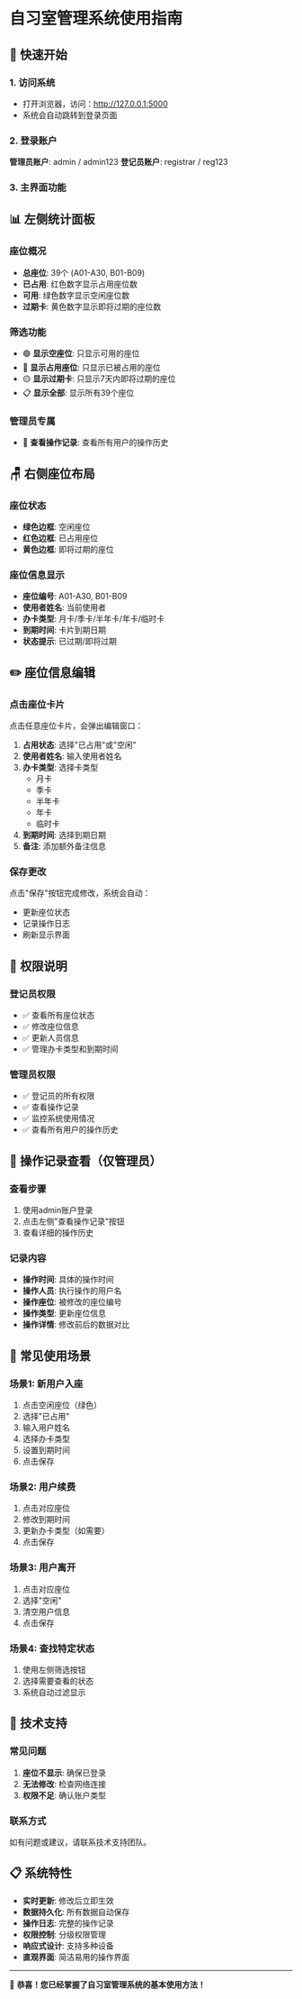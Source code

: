 # 自习室管理系统使用指南

## 🚀 快速开始

### 1. 访问系统
- 打开浏览器，访问：http://127.0.0.1:5000
- 系统会自动跳转到登录页面

### 2. 登录账户
**管理员账户**: admin / admin123
**登记员账户**: registrar / reg123

### 3. 主界面功能

## 📊 左侧统计面板

### 座位概况
- **总座位**: 39个 (A01-A30, B01-B09)
- **已占用**: 红色数字显示占用座位数
- **可用**: 绿色数字显示空闲座位数
- **过期卡**: 黄色数字显示即将过期的座位数

### 筛选功能
- 🟢 **显示空座位**: 只显示可用的座位
- 🔴 **显示占用座位**: 只显示已被占用的座位
- 🟡 **显示过期卡**: 只显示7天内即将过期的座位
- 📋 **显示全部**: 显示所有39个座位

### 管理员专属
- 📝 **查看操作记录**: 查看所有用户的操作历史

## 🪑 右侧座位布局

### 座位状态
- **绿色边框**: 空闲座位
- **红色边框**: 已占用座位
- **黄色边框**: 即将过期的座位

### 座位信息显示
- **座位编号**: A01-A30, B01-B09
- **使用者姓名**: 当前使用者
- **办卡类型**: 月卡/季卡/半年卡/年卡/临时卡
- **到期时间**: 卡片到期日期
- **状态提示**: 已过期/即将过期

## ✏️ 座位信息编辑

### 点击座位卡片
点击任意座位卡片，会弹出编辑窗口：

1. **占用状态**: 选择"已占用"或"空闲"
2. **使用者姓名**: 输入使用者姓名
3. **办卡类型**: 选择卡类型
   - 月卡
   - 季卡  
   - 半年卡
   - 年卡
   - 临时卡
4. **到期时间**: 选择到期日期
5. **备注**: 添加额外备注信息

### 保存更改
点击"保存"按钮完成修改，系统会自动：
- 更新座位状态
- 记录操作日志
- 刷新显示界面

## 🔐 权限说明

### 登记员权限
- ✅ 查看所有座位状态
- ✅ 修改座位信息
- ✅ 更新人员信息
- ✅ 管理办卡类型和到期时间

### 管理员权限
- ✅ 登记员的所有权限
- ✅ 查看操作记录
- ✅ 监控系统使用情况
- ✅ 查看所有用户的操作历史

## 📱 操作记录查看（仅管理员）

### 查看步骤
1. 使用admin账户登录
2. 点击左侧"查看操作记录"按钮
3. 查看详细的操作历史

### 记录内容
- **操作时间**: 具体的操作时间
- **操作人员**: 执行操作的用户名
- **操作座位**: 被修改的座位编号
- **操作类型**: 更新座位信息
- **操作详情**: 修改前后的数据对比

## 🎯 常见使用场景

### 场景1: 新用户入座
1. 点击空闲座位（绿色）
2. 选择"已占用"
3. 输入用户姓名
4. 选择办卡类型
5. 设置到期时间
6. 点击保存

### 场景2: 用户续费
1. 点击对应座位
2. 修改到期时间
3. 更新办卡类型（如需要）
4. 点击保存

### 场景3: 用户离开
1. 点击对应座位
2. 选择"空闲"
3. 清空用户信息
4. 点击保存

### 场景4: 查找特定状态
1. 使用左侧筛选按钮
2. 选择需要查看的状态
3. 系统自动过滤显示

## 🔧 技术支持

### 常见问题
1. **座位不显示**: 确保已登录
2. **无法修改**: 检查网络连接
3. **权限不足**: 确认账户类型

### 联系方式
如有问题或建议，请联系技术支持团队。

## 📋 系统特性

- **实时更新**: 修改后立即生效
- **数据持久化**: 所有数据自动保存
- **操作日志**: 完整的操作记录
- **权限控制**: 分级权限管理
- **响应式设计**: 支持多种设备
- **直观界面**: 简洁易用的操作界面

---

🎉 **恭喜！您已经掌握了自习室管理系统的基本使用方法！** 